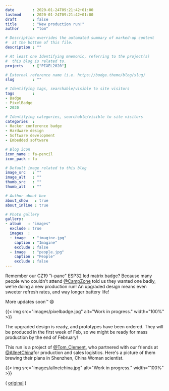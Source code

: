 ```yaml
---
date        : 2020-01-24T09:21:42+01:00
lastmod     : 2020-01-24T09:21:42+01:00
draft       : false
title       : "New production run!"
author      : "tom"

# Description overrides the automated summary of marked-up content
#  at the bottom of this file.
description : ""

# At least one Identifying mnemonic, referring to the project(s)
#  this blog is related to.
projects    : ["PIXEL2020"]

# External reference name (i.e. https://bodge.theme/blog/slug)
slug        : ""

# Identifying tags, searchable/visible to site visitors
tags        :
- Badge
- PixelBadge
- 2020

# Identifying categories, searchable/visible to site visitors
categories  :
- Hacker conference badge
- Hardware design
- Software development
- Embedded software

# Blog icon
icon_name : fa-pencil
icon_pack : fa

# Default image related to this blog
image_src   : ""
image_alt   : ""
thumb_src   : ""
thumb_alt   : ""

# Author about box
about_show   : true
about_inline : true

# Photo gallery
gallery:
- album   : "images"
  exclude : true
  images  :
  - image   : "imagine.jpg"
    caption : "Imagine"
    exclude : false
  - image   : "people.jpg"
    caption : "People"
    exclude : false
---
```


Remember our CZ19 "i-pane" ESP32 led matrix badge? Because many people who couldn't attend [@CampZone](https://twitter.com/CampZone) told us they wanted one badly, we're doing a new production run! An upgraded design means even sweeter refresh rates, and way longer battery life!

More updates soon™ :smile:

{{< img src="images/pixelbadge.jpg" alt="Work in progress." width="100%"  >}}

The upgraded design is ready, and prototypes have been ordered. They will be produced in the first week of Feb, so we might be ready for mass production by the end of February!

This run is a project of [@Tom_Clement](https://twitter.com/Tom_Clement), who partnered with our friends at [@AllnetChina](https://twitter.com/AllnetChina)for production and sales logistics. Here's a picture of them brewing their plans in Shenzhen, China Woman scientist.

{{< img src="images/allnetchina.jpg" alt="Work in progress." width="100%"  >}}

( [original](https://twitter.com/HackZoneNL/status/1220637774254157826) )
